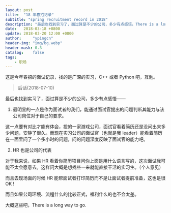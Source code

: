 ```yaml
---
layout: post
title:  "18 年春招记录"
subtitle: "spring recruitment record in 2018"
description: "最后也找到实习了，面过算是不少的公司，多少有点感悟。There is a long way to go."
date:   2018-03-18 +0800
update: 2018-03-20 12:00 +0800
author:     "ypingcn"
header-img: "img/bg.webp"
header-mask: 0.3
catalog:    false
tags:
    - 职场
---
```


这是今年春招的面试记录，找的是广深的实习，C++ 或者 Python 吧，互勉。

> 后话(2018-07-10)

最后也找到实习了，面过算是不少的公司，多少有点感悟——

1. 最明显的一点是作为面试者的我们，能通过面试官提出的问题判断其能力与该公司岗位对于自己的要求。

这一点要有对比才能有体会，投的一家游戏公司，面试官看着简历还是没问出来多少问题，安静了很久。而现在实习公司的面试官（也就是我 leader）能看着简历在一面里问了一个多小时的问题，问的问题深度反映了面试官的能力吧。

2. HR 也是公司的代表

对于我来说，如果 HR 看着你简历项目问你上面是用什么语言写的，这次面试我可能不太会愿意去。这样问大概是想找些一来就能直接干活的实习生。（个人意见）

而且去现场面的时候 HR 能帮面试者打印简历而不是让面试者提前准备，这也是很 OK !

而且如果公司环境、流程什么的比较正式，福利什么的也不会太差。

大概这些吧，There is a long way to go.
